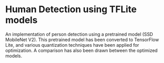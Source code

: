 # Human Detection using TFLite models

An implementation of person detection using a pretrained model (SSD MobileNet V2). This pretrained model has been converted to TensorFlow Lite, and various quantization techniques have been applied for optimization. A comparison has also been drawn between the optimized models.
